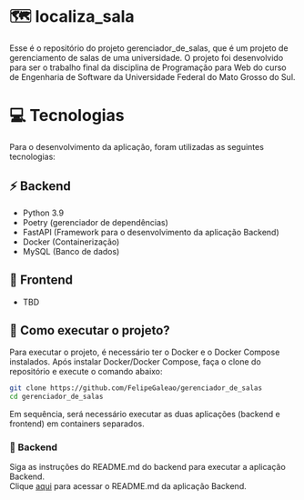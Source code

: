 # 🗺 localiza_sala 

Esse é o repositório do projeto gerenciador_de_salas, que é um projeto de gerenciamento de salas de uma universidade. 
O projeto foi desenvolvido para ser o trabalho final da disciplina de Programação para Web do curso de Engenharia de Software da Universidade Federal do Mato Grosso do Sul.

# 💻 Tecnologias 
Para o desenvolvimento da aplicação, foram utilizadas as seguintes tecnologias:

## ⚡ Backend
- Python 3.9
- Poetry (gerenciador de dependências)
- FastAPI (Framework para o desenvolvimento da aplicação Backend)
- Docker (Containerização)
- MySQL (Banco de dados)
  

## 🎨 Frontend
 - TBD



## 📖 Como executar o projeto?

Para executar o projeto, é necessário ter o Docker e o Docker Compose instalados.
Após instalar Docker/Docker Compose, faça o clone do repositório e execute o comando abaixo:

```bash
git clone https://github.com/FelipeGaleao/gerenciador_de_salas
cd gerenciador_de_salas
```

Em sequência, será necessário executar as duas aplicações (backend e frontend) em containers separados.

### 🐍 Backend

Siga as instruções do README.md do backend para executar a aplicação Backend. <br>
Clique [aqui](backend/readme.md) para acessar o README.md da aplicação Backend.
